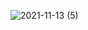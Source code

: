 ![2021-11-13 (5)](https://user-images.githubusercontent.com/90925725/141601239-a821a92d-75f6-47d9-9886-b86b6eabc419.png)
